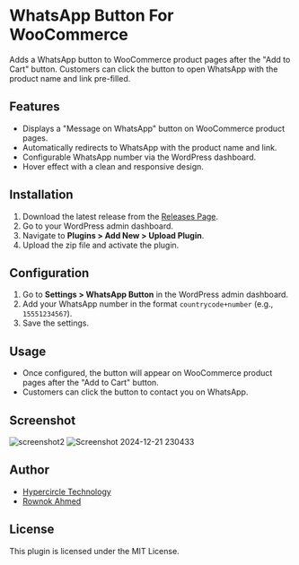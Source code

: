 # WhatsApp Button For WooCommerce

Adds a WhatsApp button to WooCommerce product pages after the "Add to Cart" button. Customers can click the button to open WhatsApp with the product name and link pre-filled.

## Features
- Displays a "Message on WhatsApp" button on WooCommerce product pages.
- Automatically redirects to WhatsApp with the product name and link.
- Configurable WhatsApp number via the WordPress dashboard.
- Hover effect with a clean and responsive design.

## Installation
1. Download the latest release from the [Releases Page](https://github.com/hypercircletech/WhatsApp-Button-For-WooCommerce/releases).
2. Go to your WordPress admin dashboard.
3. Navigate to **Plugins > Add New > Upload Plugin**.
4. Upload the zip file and activate the plugin.

## Configuration
1. Go to **Settings > WhatsApp Button** in the WordPress admin dashboard.
2. Add your WhatsApp number in the format `countrycode+number` (e.g., `15551234567`).
3. Save the settings.

## Usage
- Once configured, the button will appear on WooCommerce product pages after the "Add to Cart" button.
- Customers can click the button to contact you on WhatsApp.

## Screenshot
![screenshot2](https://github.com/user-attachments/assets/86accc68-8b65-46fa-aea4-62ec5daf0b14)
![Screenshot 2024-12-21 230433](https://github.com/user-attachments/assets/5acd8aea-617c-431c-a5a1-d729a4dd84f4)


## Author
- [Hypercircle Technology](https://github.com/hypercircletech/)
- [Rownok Ahmed](https://github.com/rownok860/)

## License
This plugin is licensed under the MIT License.
